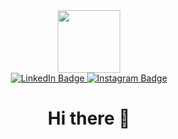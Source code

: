 <div id="header" align="center">
  <img src="https://media.giphy.com/media/iIqmM5tTjmpOB9mpbn/giphy.gif" width="100" />
  
  <div id="badges">
    <a href="https://www.linkedin.com/in/charles-ejiegbu-2b6644204/" target="_blank" rel="noopener noreferrer">
      <img src="https://img.shields.io/badge/LinkedIn-blue?style=for-the-badge&logo=linkedin&logoColor=white" alt="LinkedIn Badge" />
    </a>
    <a href="https://www.instagram.com/c.h.a.r.l.e.y_/" target="_blank" rel="noopener noreferrer">
      <img src="https://img.shields.io/badge/Instagram-red?style=for-the-badge&logo=instagram&logoColor=white" alt="Instagram Badge" />
    </a>
  </div>
  <img src="https://komarev.com/ghpvc/?username=keleris32&style=flat-square&color=blue" alt=""/>
  
  <h1>
    Hi there 👋
  </h1>
</div>


<!--
**keleris32/keleris32** is a ✨ _special_ ✨ repository because its `README.md` (this file) appears on your GitHub profile.

Here are some ideas to get you started:

- 🔭 I’m currently working on ...
- 🌱 I’m currently learning ...
- 👯 I’m looking to collaborate on ...
- 🤔 I’m looking for help with ...
- 💬 Ask me about ...
- 📫 How to reach me: ...
- 😄 Pronouns: ...
- ⚡ Fun fact: ...
-->
